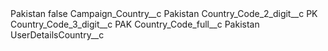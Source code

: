 <?xml version="1.0" encoding="UTF-8"?>
<CustomMetadata xmlns="http://soap.sforce.com/2006/04/metadata" xmlns:xsi="http://www.w3.org/2001/XMLSchema-instance" xmlns:xsd="http://www.w3.org/2001/XMLSchema">
    <label>Pakistan</label>
    <protected>false</protected>
    <values>
        <field>Campaign_Country__c</field>
        <value xsi:type="xsd:string">Pakistan</value>
    </values>
    <values>
        <field>Country_Code_2_digit__c</field>
        <value xsi:type="xsd:string">PK</value>
    </values>
    <values>
        <field>Country_Code_3_digit__c</field>
        <value xsi:type="xsd:string">PAK</value>
    </values>
    <values>
        <field>Country_Code_full__c</field>
        <value xsi:type="xsd:string">Pakistan</value>
    </values>
    <values>
        <field>UserDetailsCountry__c</field>
        <value xsi:nil="true"/>
    </values>
</CustomMetadata>
